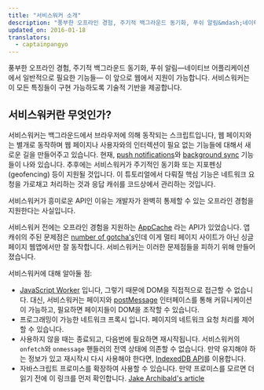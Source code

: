 ```yaml
---
title: "서비스워커 소개"
description: "풍부한 오프라인 경험, 주기적 백그라운드 동기화, 푸쉬 알림&mdash;네이티브 어플리케이션이 일반적으로 요구하는 기능&mdash; 이 웹으로 오고 있습니다. 서비스워커는 이 모든 특징들이 기댈 수 있는 기술적 기반을 제공합니다."
updated_on: 2016-01-18
translators:
  - captainpangyo
---
```


<p class="intro">풍부한 오프라인 경험, 주기적 백그라운드 동기화, 푸쉬 알림&mdash;네이티브 어플리케이션에서 일반적으로 필요한 기능들&mdash; 이 앞으로 웹에서 지원이 가능합니다. 서비스워커는 이 모든 특징들이 구현 가능하도록 기술적 기반을 제공합니다.</p>

## 서비스워커란 무엇인가?

서비스워커는 백그라운드에서 브라우저에 의해 동작되는 스크립트입니다, 웹 페이지와는 별개로 동작하며
웹 페이지나 사용자와의 인터렉션이 필요 없는 기능들에 대해서 새로운 길을 만들어주고 있습니다.
현재, [push notifications](/web/updates/2015/03/push-notifications-on-the-open-web)와 [background sync](/web/updates/2015/12/background-sync) 기능들이 나와 있습니다.
추후에는 서비스워커가 주기적인 동기화 또는 지포펜싱 (geofencing) 등이 지원될 것입니다.
이 튜토리얼에서 다뤄질 핵심 기능은 네트워크 요청을 가로채고 처리하는 것과 응답 캐쉬를 코드상에서 관리하는 것입니다.

서비스워커가 흥미로운 API인 이유는 개발자가 완벽히 통제할 수 있는 오프라인 경험을 지원한다는 사실입니다.

서비스워커 전에는 오프라인 경험을 지원하는 [AppCache](http://www.html5rocks.com/en/tutorials/appcache/beginner/) 라는 API가 있었습니다.
앱 캐쉬의 주된 문제점은 [number of gotcha's](http://alistapart.com/article/application-cache-is-a-douchebag)인데 이게 멀티 페이지 사이트가 아닌 싱글 페이지 웹앱에서만 잘 동작합니다. 서비스워커는 이러한 문제점들을 피하기 위해 만들어졌습니다.

서비스워커에 대해 알아둘 점:

* [JavaScript Worker](http://www.html5rocks.com/en/tutorials/workers/basics/) 입니다,
  그렇기 때문에 DOM을 직접적으로 접근할 수 없습니다. 대신, 서비스워커는 페이지와 [postMessage](https://html.spec.whatwg.org/multipage/workers.html#dom-worker-postmessage) 인터페이스를 통해 커뮤니케이션이 가능하고, 필요하면 페이지들이 DOM을 조작할 수 있습니다.
* 프로그래밍이 가능한 네트워크 프록시 입니다. 페이지의 네트워크 요청 처리를 제어할 수 있습니다.
* 사용하지 않을 때는 종료되고, 다음번에 필요하면 재시작됩니다. 서비스워커의 `onfetch`와 `onmessage` 핸들러의 전역 상태에 의존할 수 없습니다. 만약 유지해야 하는 정보가 있고 재시작시 다시 사용해야 한다면, [IndexedDB API](https://developer.mozilla.org/en-US/docs/Web/API/IndexedDB_API)를 이용합니다.
* 자바스크립트 프로미스를 확장하여 사용할 수 있습니다. 만약 프로미스를 모르면 더 읽기 전에 이 링크를 먼저 확인합니다. [Jake Archibald's article](/web/fundamentals/primers/promises/)
